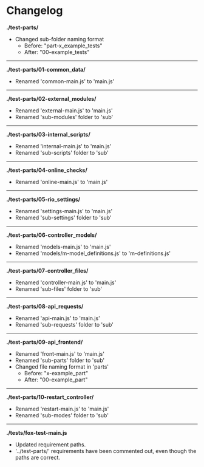 # Changelog

**./test-parts/**
* Changed sub-folder naming format
	* Before: "part-x_example_tests"
	* After: "00-example_tests"

---

**./test-parts/01-common_data/**
* Renamed 'common-main.js' to 'main.js'

---

**./test-parts/02-external_modules/**
* Renamed 'external-main.js' to 'main.js'
* Renamed 'sub-modules' folder to 'sub'

---

**./test-parts/03-internal_scripts/**
* Renamed 'internal-main.js' to 'main.js'
* Renamed 'sub-scripts' folder to 'sub'

---

**./test-parts/04-online_checks/**
* Renamed 'online-main.js' to 'main.js'

---

**./test-parts/05-rio_settings/**
* Renamed 'settings-main.js' to 'main.js'
* Renamed 'sub-settings' folder to 'sub'

---

**./test-parts/06-controller_models/**
* Renamed 'models-main.js' to 'main.js'
* Renamed 'models/m-model_definitions.js' to 'm-definitions.js'

---

**./test-parts/07-controller_files/**
* Renamed 'controller-main.js' to 'main.js'
* Renamed 'sub-files' folder to 'sub'

---

**./test-parts/08-api_requests/**
* Renamed 'api-main.js' to 'main.js'
* Renamed 'sub-requests' folder to 'sub'

---

**./test-parts/09-api_frontend/**
* Renamed 'front-main.js' to 'main.js'
* Renamed 'sub-parts' folder to 'sub'
* Changed file naming format in 'parts'
	* Before: "x-example_part"
	* After: "00-example_part"

---

**./test-parts/10-restart_controller/**
* Renamed 'restart-main.js' to 'main.js'
* Renamed 'sub-modes' folder to 'sub'

---

**./tests/fox-test-main.js**
* Updated requirement paths.
* '../test-parts/' requirements have been commented out, even though the paths are correct.